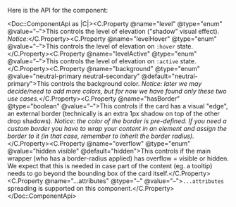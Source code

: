 Here is the API for the component:

<Doc::ComponentApi as |C|><C.Property @name="level" @type="enum" @value="–">This controls the level of elevation ("shadow" visual effect). _Notice:_</C.Property><C.Property @name="levelHover" @type="enum" @value="–">This controls the level of elevation on `:hover` state.</C.Property><C.Property @name="levelActive" @type="enum" @value="–">This controls the level of elevation on `:active` state.</C.Property><C.Property @name="background" @type="enum" @value="neutral-primary neutral-secondary" @default="neutral-primary">This controls the background color. _Notice: later we may decide/need to add more colors, but for now we have found only these two use cases._</C.Property><C.Property @name="hasBorder" @type="boolean" @value="–">This controls if the card has a visual "edge", an external border (technically is an extra 1px shadow on top of the other drop shadows). _Notice: the color of the border is pre-defined. If you need a custom border you have to wrap your content in an element and assign the border to it (in that case, remember to inherit the border radius)._</C.Property><C.Property @name="overflow" @type="enum" @value="hidden visible" @default="hidden">This controls if the main wrapper (who has a border-radius applied) has overflow = visible or hidden. We expect that this is needed in case part of the content (eg. a tooltip) needs to go beyond the bounding box of the card itself.</C.Property><C.Property @name="...attributes" @type="–" @value="–">`...attributes` spreading is supported on this component.</C.Property></Doc::ComponentApi>